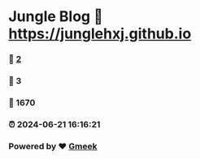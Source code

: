 # Jungle Blog :link: https://junglehxj.github.io 
### :page_facing_up: [2](https://junglehxj.github.io/tag.html) 
### :speech_balloon: 3 
### :hibiscus: 1670 
### :alarm_clock: 2024-06-21 16:16:21 
### Powered by :heart: [Gmeek](https://github.com/Meekdai/Gmeek)
